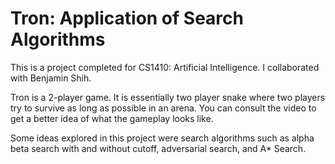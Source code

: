 # Tron: Application of Search Algorithms

This is a project completed for CS1410: Artificial Intelligence. I collaborated with Benjamin Shih.

Tron is a 2-player game. It is essentially two player snake where two players try to survive as long as possible in an arena. You can consult the video to get a better idea of what the gameplay looks like.

Some ideas explored in this project were search algorithms such as alpha beta search with and without cutoff, adversarial search, and A* Search.
